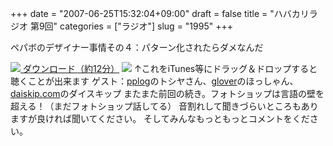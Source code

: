 +++
date = "2007-06-25T15:32:04+09:00"
draft = false
title = "ハバカリラジオ 第9回"
categories = ["ラジオ"]
slug = "1995"
+++

ペパボのデザイナー事情その４：パターン化されたらダメなんだ
<script type="text/javascript" src="http://hbkr.jp/omocoro/omopla/userlib/swfTagWriter/swfTagWriter.js"></script><script type="text/javascript">var swf = new jp.catalase.SwfTagWriter('http://hbkr.jp/omocoro/omopla/omopla2.swf', 'omopla', 305, 115);swf.addFlashVars('fname', 'http://hbkr.jp/radio/hbkr009.mp3');swf.addFlashVars('user', 'hbkr');swf.writeHTML();</script>
<a href="http://hbkr.jp/radio/hbkr009.mp3"><img src="http://hbkr.jp/img/page_save.gif"> ダウンロード（約12分）</a>
<a href="http://podfeed.podcastjuice.jp/app/rss_convert.cgi?url=http%3A%2F%2Fieiriblog%2Ejugem%2Ejp%2F"><img src="http://podfeed.podcastjuice.jp/app/counter.cgi?id=17591&type=count&pattern=1"/></a>
↑これをiTunes等にドラッグ＆ドロップすると聴くことが出来ます
ゲスト：<a href="http://pplog.jugem.cc/" target="_blank">pplog</a>のトシヤさん、<a href="http://glover.jp/" target="_blank">glover</a>のほっしゃん、<a href="http://daiskip.com" target="_blank">daiskip.com</a>のダイスキップ
またまた前回の続き。フォトショップは言語の壁を超える！（まだフォトショップ話してる）
音割れして聞きづらいところもありますが良ければ聞いてください。
そしてみんなもっともっとコメントをください。
